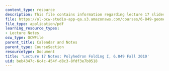 ```yaml
---
content_type: resource
description: This file contains information regarding lecture 17 slides.
file: https://ol-ocw-studio-app-qa.s3.amazonaws.com/courses/6-849-geometric-folding-algorithms-linkages-origami-polyhedra-fall-2012/beb4347c6c4c454fd8c38fdf3e7b0518_MIT6_849F12_L17.pdf
file_type: application/pdf
learning_resource_types:
- Lecture Notes
ocw_type: OCWFile
parent_title: Calendar and Notes
parent_type: CourseSection
resourcetype: Document
title: 'Lecture 17 Notes: Polyhedron Folding I, 6.849 Fall 2010'
uid: beb4347c-6c4c-454f-d8c3-8fdf3e7b0518
---
```

